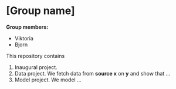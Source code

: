 # \[Group name\]

**Group members:**
- Viktoria 
- Bjorn

This repository contains  
1. Inaugural project. 
2. Data project. We fetch data from **source x** on **y** and show that ...
3. Model project. We model ...
